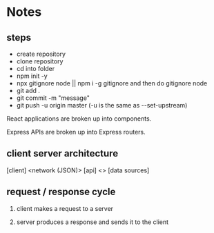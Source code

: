 # Notes

## steps

- create repository
- clone repository
- cd into folder
- npm init -y
- npx gitignore node || npm i -g gitignore and then do gitignore node
- git add .
- git commit -m "message"
- git push -u origin master (-u is the same as --set-upstream)

React applications are broken up into components.

Express APIs are broken up into Express routers.

## client server architecture

[client] <network (JSON)> [api] <> [data sources]

## request / response cycle

1. client makes a request to a server

2. server produces a response and sends it to the client
